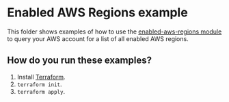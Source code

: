 # Enabled AWS Regions example

This folder shows examples of how to use the [enabled-aws-regions module](/modules/enabled-aws-regions) to query your
AWS account for a list of all enabled AWS regions.




## How do you run these examples?

1. Install [Terraform](https://www.terraform.io/).
1. `terraform init`.
1. `terraform apply`.
